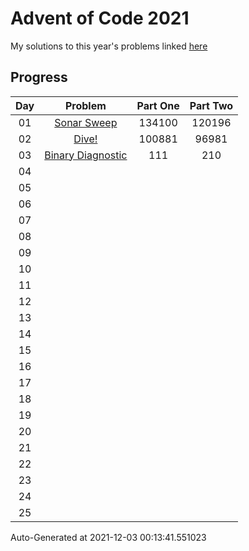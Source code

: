 # Advent of Code 2021

My solutions to this year's problems linked [here](https://adventofcode.com/2021)

## Progress

Day | Problem                                                       | Part One   | Part Two   | 
:-: | :-----------------------------------------------------------: | :--------: | :--------: | 
01  | [Sonar Sweep](https://adventofcode.com/2021/day/1)            | 134100     | 120196     | 
02  | [Dive!](https://adventofcode.com/2021/day/2)                  | 100881     | 96981      | 
03  | [Binary Diagnostic](https://adventofcode.com/2021/day/3)      | 111        | 210        | 
04  | [](https://adventofcode.com/2021/day/4)                       |            |            | 
05  | [](https://adventofcode.com/2021/day/5)                       |            |            | 
06  | [](https://adventofcode.com/2021/day/6)                       |            |            | 
07  | [](https://adventofcode.com/2021/day/7)                       |            |            | 
08  | [](https://adventofcode.com/2021/day/8)                       |            |            | 
09  | [](https://adventofcode.com/2021/day/9)                       |            |            | 
10  | [](https://adventofcode.com/2021/day/10)                      |            |            | 
11  | [](https://adventofcode.com/2021/day/11)                      |            |            | 
12  | [](https://adventofcode.com/2021/day/12)                      |            |            | 
13  | [](https://adventofcode.com/2021/day/13)                      |            |            | 
14  | [](https://adventofcode.com/2021/day/14)                      |            |            | 
15  | [](https://adventofcode.com/2021/day/15)                      |            |            | 
16  | [](https://adventofcode.com/2021/day/16)                      |            |            | 
17  | [](https://adventofcode.com/2021/day/17)                      |            |            | 
18  | [](https://adventofcode.com/2021/day/18)                      |            |            | 
19  | [](https://adventofcode.com/2021/day/19)                      |            |            | 
20  | [](https://adventofcode.com/2021/day/20)                      |            |            | 
21  | [](https://adventofcode.com/2021/day/21)                      |            |            | 
22  | [](https://adventofcode.com/2021/day/22)                      |            |            | 
23  | [](https://adventofcode.com/2021/day/23)                      |            |            | 
24  | [](https://adventofcode.com/2021/day/24)                      |            |            | 
25  | [](https://adventofcode.com/2021/day/25)                      |            |            | 


Auto-Generated at 2021-12-03 00:13:41.551023